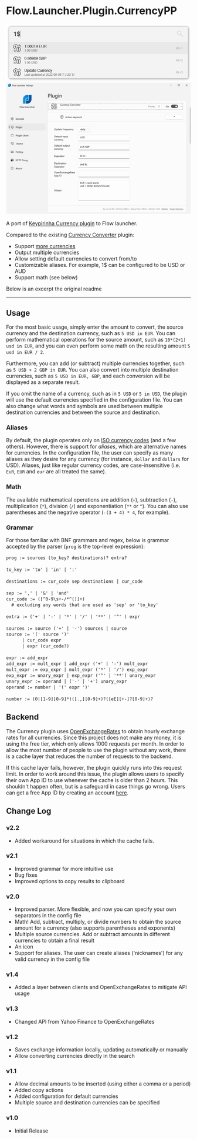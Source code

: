 # Flow.Launcher.Plugin.CurrencyPP

![demo](./demo.png)
![settings](./settings.png)

A port of [Keypirinha Currency plugin](https://github.com/AvatarHurden/keypirinha-currency) to Flow launcher.

Compared to the existing [Currency Converter](https://github.com/deefrawley/Flow.Launcher.Plugin.Currency) plugin:
 - Support [more currencies](https://docs.openexchangerates.org/reference/supported-currencies)
 - Output multiple currencies
 - Allow setting default currencies to convert from/to
 - Customizable aliases. For example, 1$ can be configured to be USD or AUD
 - Support math (see below)

Below is an excerpt the original readme

---

## Usage

For the most basic usage, simply enter the amount to convert, the source currency and the destination currency, such as `5 USD in EUR`.
You can perform mathematical operations for the source amount, such as `10*(2+1) usd in EUR`, and you can even perform some math on the resulting amount `5 usd in EUR / 2`.

Furthermore, you can add (or subtract) multiple currencies together, such as `5 USD + 2 GBP in EUR`.
You can also convert into multiple destination currencies, such as `5 USD in EUR, GBP`, and each conversion will be displayed as a separate result.

If you omit the name of a currency, such as in `5 USD` or `5 in USD`, the plugin will use the default currencies specified in the configuration file.
You can also change what words and symbols are used between multiple destination currencies and between the source and destination.

### Aliases

By default, the plugin operates only on [ISO currency codes](https://pt.wikipedia.org/wiki/ISO_4217) (and a few others).
However, there is support for *aliases*, which are alternative names for currencies.
In the configuration file, the user can specify as many aliases as they desire for any currency (for instance, `dollar` and `dollars` for USD).
Aliases, just like regular currency codes, are case-insensitive (i.e. `EuR`, `EUR` and `eur` are all treated the same).


### Math

The available mathematical operations are addition (`+`), subtraction (`-`), multiplication (`*`), division (`/`) and exponentiation (`**` or `^`).
You can also use parentheses and the negative operator (`-(3 + 4) * 4`, for example).

### Grammar

For those familiar with BNF grammars and regex, below is grammar accepted by the parser (`prog` is the top-level expression):

```
prog := sources (to_key? destinations)? extra?

to_key := 'to' | 'in' | ':'

destinations := cur_code sep destinations | cur_code

sep := ',' | '&' | 'and'
cur_code := ([^0-9\s+-/*^()]+)
  # excluding any words that are used as 'sep' or 'to_key'

extra := ('+' | '-' | '*' | '/' | '**' | '^' ) expr

sources := source ('+' | '-') sources | source
source := '(' source ')'
      | cur_code expr
      | expr (cur_code?)

expr := add_expr
add_expr := mult_expr | add_expr ('+' | '-') mult_expr
mult_expr := exp_expr | mult_expr ('*' | '/') exp_expr
exp_expr := unary_expr | exp_expr ('^' | '**') unary_expr
unary_expr := operand | ('-' | '+') unary_expr
operand := number | '(' expr ')'

number := (0|[1-9][0-9]*)([.,][0-9]+)?([eE][+-]?[0-9]+)?
```

## Backend

The Currency plugin uses [OpenExchangeRates](https://openexchangerates.org/) to obtain hourly exchange rates for all currencies. Since this project does not make any money, it is using the free tier, which only allows 1000 requests per month. In order to allow the most number of people to use the plugin without any work, there is a cache layer that reduces the number of requests to the backend. 

If this cache layer fails, however, the plugin quickly runs into this request limit. In order to work around this issue, the plugin allows users to specify their own App ID to use whenever the cache is older than 2 hours. This shouldn't happen often, but is a safeguard in case things go wrong. Users can get a free App ID by creating an account [here](https://openexchangerates.org/signup/free).

## Change Log

### v2.2
* Added workaround for situations in which the cache fails.

### v2.1

* Improved grammar for more intuitive use
* Bug fixes
* Improved options to copy results to clipboard

### v2.0

* Improved parser. More flexible, and now you can specify your own separators in the config file
* Math! Add, subtract, multiply, or divide numbers to obtain the source amount for a currency (also supports parentheses and exponents)
* Multiple source currencies. Add or subtract amounts in different currencies to obtain a final result
* An icon
* Support for aliases. The user can create aliases ('nicknames') for any valid currency in the config file


### v1.4

* Added a layer between clients and OpenExchangeRates to mitigate API usage

### v1.3

* Changed API from Yahoo Finance to OpenExchangeRates

### v1.2

* Saves exchange information locally, updating automatically or manually
* Allow converting currencies directly in the search

### v1.1

* Allow decimal amounts to be inserted (using either a comma or a period)
* Added copy actions
* Added configuration for default currencies
* Multiple source and destination currencies can be specified

### v1.0

* Initial Release
